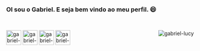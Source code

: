 ### OI sou o Gabriel. E seja bem vindo ao meu perfil. 😄

##
<div style="display: inline_block"><br>
  <img align="center" alt="gabriel-Python" height="40" width "50" src="https://cdn.jsdelivr.net/gh/devicons/devicon/icons/python/python-original.svg">
  <img align="center" alt="gabriel-html" height="40" width "50" src="https://cdn.jsdelivr.net/gh/devicons/devicon/icons/html5/html5-original.svg">
  <img align="center" alt="gabriel-css" height="40" width "50" src="https://cdn.jsdelivr.net/gh/devicons/devicon/icons/css3/css3-original.svg">
  <img align="center" alt="gabriel-linux" height="40" width "50" src="https://cdn.jsdelivr.net/gh/devicons/devicon/icons/linux/linux-original.svg">
  <img align="right" alt="gabriel-lucy" src="https://media.discordapp.net/attachments/823686384782671873/874934034298437632/picasion.com_74bdc637b74db489d0058f172910725c.gif">
</div>


